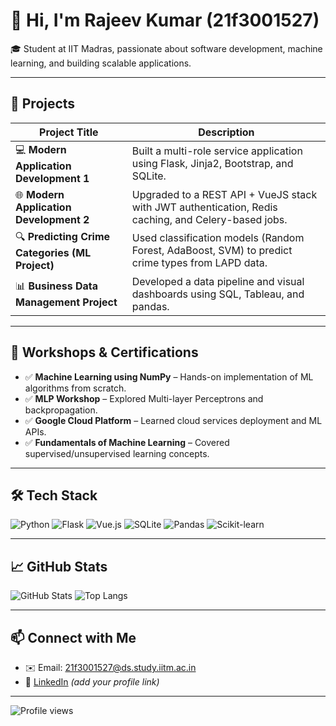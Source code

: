 
# 👋 Hi, I'm Rajeev Kumar (21f3001527)

🎓 Student at IIT Madras, passionate about software development, machine learning, and building scalable applications.

---

## 🚀 Projects

| Project Title | Description |
|---------------|-------------|
| 💻 **Modern Application Development 1** | Built a multi-role service application using Flask, Jinja2, Bootstrap, and SQLite. |
| 🌐 **Modern Application Development 2** | Upgraded to a REST API + VueJS stack with JWT authentication, Redis caching, and Celery-based jobs. |
| 🔍 **Predicting Crime Categories (ML Project)** | Used classification models (Random Forest, AdaBoost, SVM) to predict crime types from LAPD data. |
| 📊 **Business Data Management Project** | Developed a data pipeline and visual dashboards using SQL, Tableau, and pandas. |

---

## 🧠 Workshops & Certifications

- ✅ **Machine Learning using NumPy** – Hands-on implementation of ML algorithms from scratch.
- ✅ **MLP Workshop** – Explored Multi-layer Perceptrons and backpropagation.
- ✅ **Google Cloud Platform** – Learned cloud services deployment and ML APIs.
- ✅ **Fundamentals of Machine Learning** – Covered supervised/unsupervised learning concepts.

---

## 🛠️ Tech Stack

![Python](https://img.shields.io/badge/Python-3776AB?style=for-the-badge&logo=python&logoColor=white)
![Flask](https://img.shields.io/badge/Flask-000000?style=for-the-badge&logo=flask&logoColor=white)
![Vue.js](https://img.shields.io/badge/Vue.js-35495E?style=for-the-badge&logo=vue.js&logoColor=4FC08D)
![SQLite](https://img.shields.io/badge/SQLite-07405E?style=for-the-badge&logo=sqlite&logoColor=white)
![Pandas](https://img.shields.io/badge/Pandas-150458?style=for-the-badge&logo=pandas&logoColor=white)
![Scikit-learn](https://img.shields.io/badge/scikit--learn-F7931E?style=for-the-badge&logo=scikit-learn&logoColor=white)

---

## 📈 GitHub Stats

![GitHub Stats](https://github-readme-stats.vercel.app/api?username=21f3001527&show_icons=true&theme=radical)
![Top Langs](https://github-readme-stats.vercel.app/api/top-langs/?username=21f3001527&layout=compact)

---

## 📫 Connect with Me

- ✉️ Email: [21f3001527@ds.study.iitm.ac.in](mailto:21f3001527@ds.study.iitm.ac.in)
- 🔗 [LinkedIn](https://www.linkedin.com/) *(add your profile link)*

---

![Profile views](https://komarev.com/ghpvc/?username=21f3001527&color=blue)



<!---
21f3001527/21f3001527 is a ✨ special ✨ repository because its `README.md` (this file) appears on your GitHub profile.
You can click the Preview link to take a look at your changes.
--->

